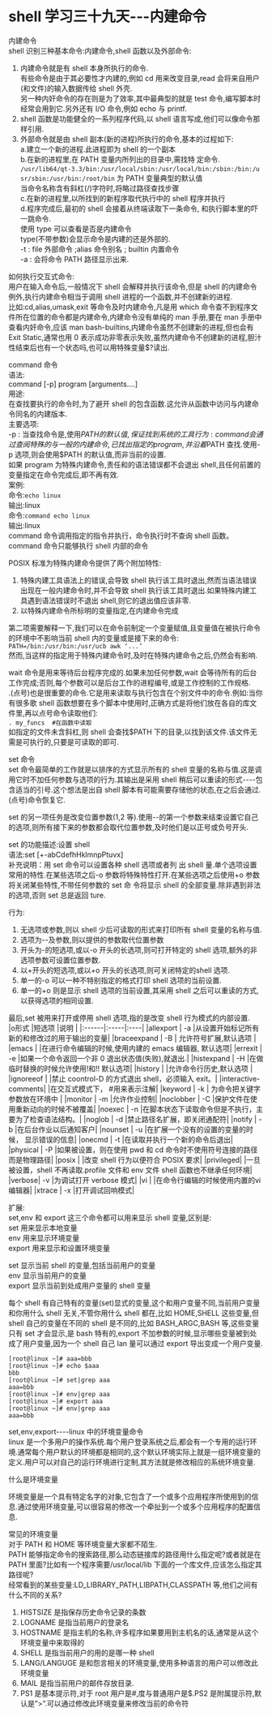 # shell 学习三十九天---内建命令

内建命令  
shell 识别三种基本命令:内建命令,shell 函数以及外部命令:  
1. 内建命令就是有 shell 本身所执行的命令.  
有些命令是由于其必要性才内建的,例如 cd 用来改变目录,read 会将来自用户(和文件)的输入数据传给 shell 外壳.  
另一种内奸命令的存在则是为了效率,其中最典型的就是 test 命令,编写脚本时经常会用到它.另外还有 I/O 命令,例如 echo 与 printf.  
2. shell 函数是功能健全的一系列程序代码,以 shell 语言写成,他们可以像命令那样引用.  
3. 外部命令就是由 shell 副本(新的进程)所执行的命令,基本的过程如下:  
a.建立一个新的进程.此进程即为 shell 的一个副本  
b.在新的进程里,在 PATH 变量内所列出的目录中,需找特 定命令.  
```/usr/lib64/qt-3.3/bin:/usr/local/sbin:/usr/local/bin:/sbin:/bin:/u sr/sbin:/usr/bin:/root/bin``` 为 PATH 变量典型的默认值  
当命令名称含有斜杠(/)字符时,将略过路径查找步骤  
c.在新的进程里,以所找到的新程序取代执行中的 shell 程序并执行  
d.程序完成后,最初的 shell 会接着从终端读取下一条命令, 和执行脚本里的吓一跳命令.  
使用 type 可以查看是否是内建命令  
type(不带参数)会显示命令是内建的还是外部的.  
-t : file 外部命令 ;alias 命令别名 ; builtin 内置命令  
-a : 会将命令 PATH 路径显示出来.  
 
如何执行交互式命令:  
用户在输入命令后,一般情况下 shell 会解释并执行该命令,但是 shell 的内建命令例外,执行内建命令相当于调用 shell 进程的一个函数,并不创建新的进程.  
比如:cd,alias,umask,exit 等命令及时内建命令,凡是用 which 命令查不到程序文件所在位置的命令都是内建命令,内建命令没有单纯的 man 手册,要在 man 手册中查看内奸命令,应该 man bash-builtins,内建命令虽然不创建新的进程,但也会有 Exit Static,通常也用 0 表示成功非零表示失败,虽然内建命令不创建新的进程,胆汁性结束后也有一个状态吗,也可以用特殊变量$?读出.  
 
command 命令  
语法:  
command [-p] program [arguments....]  
用途:  
在查找要执行的命令时,为了避开 shell 的包含函数.这允许从函数中访问与内建命令同名的内建版本.  
主要选项:  
-p : 当查找命令是,使用$PATH 的默认值,保证找到系统的工具
行为:  
command 会通过查阅特殊的与一般的内建命令,已找出指定的 program,并沿着$PATH 查找.使用-p 选项,则会使用$PATH 的默认值,而非当前的设置.  
如果 program 为特殊内建命令,责任和的语法错误都不会退出 shell,且任何前置的变量指定在命令完成后,即不再有效.  
案例:  
命令:```echo linux```  
输出:linux  
命令:```command echo linux```  
输出:linux  
command 命令调用指定的指令并执行，命令执行时不查询 
shell 函数。command 命令只能够执行 shell 内部的命令  
 
 
POSIX 标准为特殊内建命令提供了两个附加特性:  
1. 特殊内建工具语法上的错误,会导致 shell 执行该工具时退出,然而当语法错误出现在一般内建命令时,并不会导致 shell 执行该工具时退出.如果特殊内建工具遇到语法错误时不退出 shell,则它的退出值应该非零.  
2. 以特殊内建命令所标明的变量指定,在内建命令完成
 
第二项需要解释一下,我们可以在命令前制定一个变量赋值,且变量值在被执行命令的环境中不影响当前 shell 内的变量或是接下来的命令:  
```PATH=/bin:/usr/bin:/usr/ucb awk ‘...’```  
然而,当这样的指定用于特殊内建命令时,及时在特殊内建命令之后,仍然会有影响.  
 
wait 命令是用来等待后台程序完成的.如果未加任何参数,wait 会等待所有的后台工作完成;否则,每个参数可以是后台工作的进程编号,或是工作控制的工作规格.  
.(点号)也是很重要的命令.它是用来读取与执行包含在个别文件中的命令.例如:当你有很多歌 shell 函数想要在多个脚本中使用时,正确方式是将他们放在各自的库文件里,再以点号命令读取他们:  
```. my_funcs  #在函数中读取```  
如指定的文件未含斜杠,则 shell 会查找$PATH 下的目录,以找到该文件.该文件无需是可执行的,只要是可读取的即可.  
 
set 命令  
set 命令最简单的工作就是以排序的方式显示所有的 shell 变量的名称与值.这是调用它时不加任何参数与选项的行为.其输出是采用 shell 稍后可以重读的形式----包含适当的引号.这个想法是出自 shell 脚本有可能需要存储他的状态,在之后会通过.(点号)命令恢复它.  
 
set 的另一项任务是改变位置参数($1,$2 等).使用--的第一个参数来结束设置它自己的选项,则所有接下来的参数都会取代位置参数,及时他们是以正号或负号开头.  
 
set 的功能描述:设置 shell  
语法:set [+-abCdefhHklmnpPtuvx]  
补充说明：用 set 命令可以设置各种 shell 选项或者列 出 shell 量.单个选项设置常用的特性.在某些选项之后-o 参数将特殊特性打开.在某些选项之后使用+o 参数将关闭某些特性,不带任何参数的 set 命 令将显示 shell 的全部变量.除非遇到非法的选项,否则 set 总是返回 ture.  
 
行为:  
1. 无选项或参数,则以 shell 少后可读取的形式来打印所有 shell 变量的名称与值.  
2. 选项为--及参数,则以提供的参数取代位置参数  
3. 开头为-的短选项,或以-o 开头的长选项,则可打开特定的 shell 选项,额外的非选项参数可设置位置参数.  
4. 以+开头的短选项,或以+o 开头的长选项,则可关闭特定的shell 选项.  
5. 单一的-o 可以一种不特别指定的格式打印 shell 选项的当前设置.  
6. 单一的+o 则是显示 shell 选项的当前设置,其采用 shell 之后可以重读的方式,以获得选项的相同设置.  
 
最后,set 被用来打开或停用 shell 选项,指的是改变 shell 行为模式的内部设置.  
|o形式 |短选项 |说明 |
|:------|:-----|:----|
|allexport | -a |从设置开始标记所有新的和修改过的用于输出的变量|
|braceexpand | -B | 允许符号扩展,默认选项  |
|emacs  |    |在进行命令编辑的时候,使用内建的 emacs 编辑器, 默认选项|
|errexit  | -e |如果一个命令返回一个非 0 退出状态值(失败),就退出.|
|histexpand | -H |在做临时替换的时候允许使用!和!! 默认选项|
|history  |     |允许命令行历史,默认选项 |
|ignoreeof |     |禁止 coontrol-D 的方式退出 shell，必须输入 exit。|
|interactive-comments|      |在交互式模式下， #用来表示注解|
|keyword | -k | 为命令把关键字参数放在环境中 |
|monitor | -m  |允许作业控制|
|noclobber | -C  |保护文件在使用重新动向的时候不被覆盖|
|noexec  | -n |在脚本状态下读取命令但是不执行，主要为了检查语法结构。|
|noglob | -d |禁止路径名扩展，即关闭通配符|
|notify | -b |在后台作业以后通知客户|
|nounset | -u |在扩展一个没有的设置的变量的时候，    显示错误的信息|
|onecmd | -t |在读取并执行一个新的命令后退出|
|physical | -P |如果被设置，则在使用 pwd 和 cd 命令时不使用符号连接的路径 而是物理路径|
|posix |      |改变 shell 行为以便符合 POSIX 要求|
|privileged|    |一旦被设置，shell 不再读取.profile 文件和 env 文件 shell 函数也不继承任何环境|
|verbose| -v |为调试打开 verbose 模式|
|vi |    |在命令行编辑的时候使用内置的vi编辑器|
|xtrace | -x |打开调试回响模式|
 
 
扩展:  
set,env 和 export 这三个命令都可以用来显示 shell 变量,区别是:  
set 用来显示本地变量  
env 用来显示环境变量  
export 用来显示和设置环境变量  
 
 
set 显示当前 shell 的变量,包括当前用户的变量  
env 显示当前用户的变量  
export 显示当前到处成用户变量的 shell 变量  
 
每个 shell 有自己特有的变量(set)显式的变量,这个和用户变量不同,当前用户变量和你用什么 shell 无关,不管你用什么 shell 都在,比如 HOME,SHELL 这些变量,但 shell 自己的变量在不同的 shell 是不同的,比如 BASH_ARGC,BASH 等,这些变量只有 set 才会显示,是 bash 特有的,export 不加参数的时候,显示哪些变量被到处成了用户变量,因为一个 shell 自己 Ian 量可以通过 export 导出变成一个用户变量.  
 
```
[root@linux ~]# aaa=bbb  
[root@linux ~]# echo $aaa  
bbb  
[root@linux ~]# set|grep aaa  
aaa=bbb  
[root@linux ~]# env|grep aaa  
[root@linux ~]# export aaa  
[root@linux ~]# env|grep aaa  
aaa=bbb  
``` 
 
set,env,export----linux 中的环境变量命令  
linux 是一个多用户的操作系统.每个用户登录系统之后,都会有一个专用的运行环境.通常每个用户默认的环境都是相同的,这个默认环境实际上就是一组环境变量的定义.用户可以对自己的运行环境进行定制,其方法就是修改相应的系统环境变量.  
 
什么是环境变量  
 
环境变量是一个具有特定名字的对象,它包含了一个或多个应用程序所使用到的信息.通过使用环境变量,可以很容易的修改一个牵扯到一个或多个应用程序的配置信息.  
 
常见的环境变量  
对于 PATH 和 HOME 等环境变量大家都不陌生.  
PATH 能够指定命令的搜索路径,那么动态链接库的路径用什么指定呢?或者就是在 PATH 里面?比如有一个程序需要/usr/local/lib 下面的一个库文件,应该怎么指定其路径呢?  
经常看到的某些变量:LD_LIBRARY_PATH,LIBPATH,CLASSPATH 等,他们之间有什么不同的关系?  
1. HISTSIZE 是指保存历史命令记录的条数  
2. LOGNAME 是指当前用户的登录名  
3. HOSTNAME 是指主机的名称,许多程序如果要用到主机名的话,通常是从这个环境变量中来取得的  
4. SHELL 是指当前用户的用的是哪一种 shell  
5. LANG/LANGUGE 是和怨言相关的环境变量,使用多种语言的用户可以修改此环境变量  
6. MAIL 是指当前用户的邮件存放目录.  
7. PS1 是基本提示符,对于 root 用户是#,度与普通用户是$.PS2 是附属提示符,默认是”>”.可以通过修改此环境变量来修改当前的命令符  